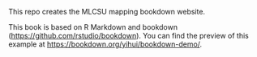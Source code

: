 This repo creates the MLCSU mapping bookdown website.

This book is based on R Markdown and bookdown (https://github.com/rstudio/bookdown). You can find the preview of this example at https://bookdown.org/yihui/bookdown-demo/.